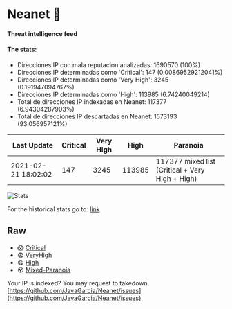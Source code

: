 # Neanet :hocho:
#### Threat intelligence feed
#### The stats:

- Direcciones IP con mala reputacion analizadas: 1690570 (100%)
- Direcciones IP determinadas como 'Critical':  147 (0.00869529212041%)
- Direcciones IP determinadas como 'Very High':  3245 (0.191947094767%)
- Direcciones IP determinadas como 'High':  113985 (6.74240049214)
- Total de direcciones IP indexadas en Neanet:  117377 (6.94304287903%)
- Total de direcciones IP descartadas en Neanet:  1573193 (93.056957121%)

| Last Update | Critical | Very High | High | Paranoia |
| --- | --- | --- | --- | --- |
| 2021-02-21 18:02:02 | 147 | 3245 | 113985 | 117377 mixed list (Critical + Very High + High)|

![Stats](https://docs.google.com/spreadsheets/d/e/2PACX-1vSnaNMIXVabIpDJjufMlzH7poXnshF3mgd8Is1g9ytUEzVsP5my4Trn8f-xkoLLQ38xpL3HtmUexLo6/pubchart?oid=501124687&format=image)

For the historical stats go to: [link](/stats.csv)
## Raw
- :scream: [Critical](https://raw.githubusercontent.com/JavaGarcia/Neanet/master/blacklists/neanet_critical.txt)
- :fearful: [VeryHigh](https://raw.githubusercontent.com/JavaGarcia/Neanet/master/blacklists/neanet_veryHigh.txtt)
- :frowning: [High](https://raw.githubusercontent.com/JavaGarcia/Neanet/master/blacklists/neanet_high.txt)
- :dizzy_face: [Mixed-Paranoia](https://raw.githubusercontent.com/JavaGarcia/Neanet/master/blacklists/neanet_all.txt)


Your IP is indexed? You may request to takedown. [https://github.com/JavaGarcia/Neanet/issues](https://github.com/JavaGarcia/Neanet/issues)










































































































































































































































































































































































































































































































































































































































































































































































































































































































































































































































































































































































































































































































































































































































































































































































































































































































































































































































































































































































































































































































































































































































































































































































































































































































































































































































































































































































































































































































































































































































































































































































































































































































































































































































































































































































































































































































































































































































































































































































































































































































































































































































































































































































































































































































































